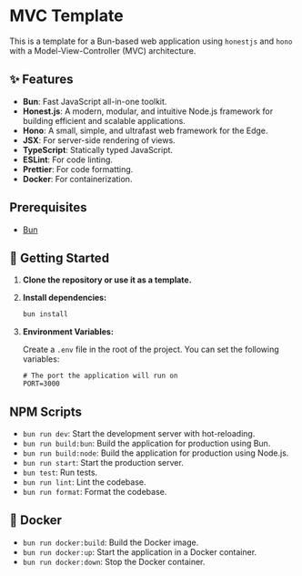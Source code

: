# MVC Template

This is a template for a Bun-based web application using `honestjs` and `hono` with a Model-View-Controller (MVC)
architecture.

## ✨ Features

- **Bun**: Fast JavaScript all-in-one toolkit.
- **Honest.js**: A modern, modular, and intuitive Node.js framework for building efficient and scalable applications.
- **Hono**: A small, simple, and ultrafast web framework for the Edge.
- **JSX**: For server-side rendering of views.
- **TypeScript**: Statically typed JavaScript.
- **ESLint**: For code linting.
- **Prettier**: For code formatting.
- **Docker**: For containerization.

## Prerequisites

- [Bun](https://bun.sh/)

## 🚀 Getting Started

1.  **Clone the repository or use it as a template.**

2.  **Install dependencies:**

    ```bash
    bun install
    ```

3.  **Environment Variables:**

    Create a `.env` file in the root of the project. You can set the following variables:

    ```
    # The port the application will run on
    PORT=3000
    ```

## NPM Scripts

- `bun run dev`: Start the development server with hot-reloading.
- `bun run build:bun`: Build the application for production using Bun.
- `bun run build:node`: Build the application for production using Node.js.
- `bun run start`: Start the production server.
- `bun test`: Run tests.
- `bun run lint`: Lint the codebase.
- `bun run format`: Format the codebase.

## 🐳 Docker

- `bun run docker:build`: Build the Docker image.
- `bun run docker:up`: Start the application in a Docker container.
- `bun run docker:down`: Stop the Docker container.
